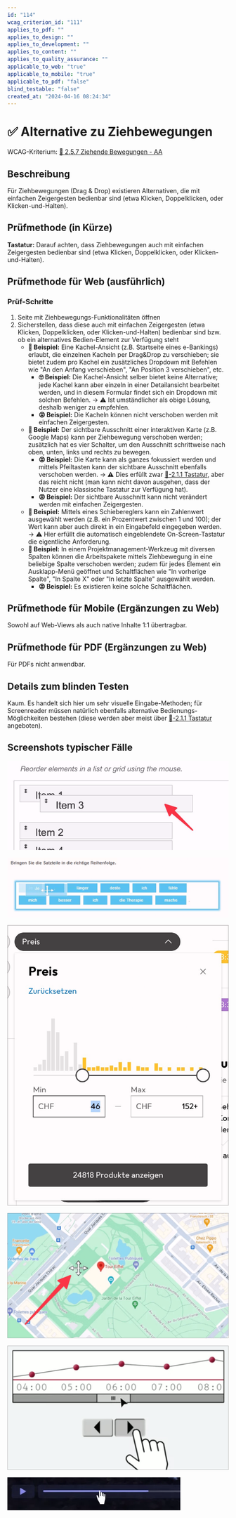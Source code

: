 ```yaml
---
id: "114"
wcag_criterion_id: "111"
applies_to_pdf: ""
applies_to_design: ""
applies_to_development: ""
applies_to_content: ""
applies_to_quality_assurance: ""
applicable_to_web: "true"
applicable_to_mobile: "true"
applicable_to_pdf: "false"
blind_testable: "false"
created_at: "2024-04-16 08:24:34"
---
```


# ✅ Alternative zu Ziehbewegungen

WCAG-Kriterium: [📜 2.5.7 Ziehende Bewegungen - AA](..)

## Beschreibung

Für Ziehbewegungen (Drag & Drop) existieren Alternativen, die mit einfachen Zeigergesten bedienbar sind (etwa Klicken, Doppelklicken, oder Klicken-und-Halten).

## Prüfmethode (in Kürze)

**Tastatur:** Darauf achten, dass Ziehbewegungen auch mit einfachen Zeigergesten bedienbar sind (etwa Klicken, Doppelklicken, oder Klicken-und-Halten).

## Prüfmethode für Web (ausführlich)

### Prüf-Schritte

1. Seite mit Ziehbewegungs-Funktionalitäten öffnen
1. Sicherstellen, dass diese auch mit einfachen Zeigergesten (etwa Klicken, Doppelklicken, oder Klicken-und-Halten) bedienbar sind bzw. ob ein alternatives Bedien-Element zur Verfügung steht
    - **🙂 Beispiel:** Eine Kachel-Ansicht (z.B. Startseite eines e-Bankings) erlaubt, die einzelnen Kacheln per Drag&Drop zu verschieben; sie bietet zudem pro Kachel ein zusätzliches Dropdown mit Befehlen wie "An den Anfang verschieben", "An Position 3 verschieben", etc.
        - **🙄 Beispiel:** Die Kachel-Ansicht selber bietet keine Alternative; jede Kachel kann aber einzeln in einer Detailansicht bearbeitet werden, und in diesem Formular findet sich ein Dropdown mit solchen Befehlen. → ⚠️ Ist umständlicher als obige Lösung, deshalb weniger zu empfehlen.
        - **😡 Beispiel:** Die Kacheln können nicht verschoben werden mit einfachen Zeigergesten.
    - **🙂 Beispiel:** Der sichtbare Ausschnitt einer interaktiven Karte (z.B. Google Maps) kann per Ziehbewegung verschoben werden; zusätzlich hat es vier Schalter, um den Ausschnitt schrittweise nach oben, unten, links und rechts zu bewegen.
        - **😡 Beispiel:** Die Karte kann als ganzes fokussiert werden und mittels Pfeiltasten kann der sichtbare Ausschnitt ebenfalls verschoben werden. → ⚠️ Dies erfüllt zwar [📜-2.1.1 Tastatur](/de/wcag/2.1.1-tastatur), aber das reicht nicht (man kann nicht davon ausgehen, dass der Nutzer eine klassische Tastatur zur Verfügung hat).
        - **😡 Beispiel:** Der sichtbare Ausschnitt kann nicht verändert werden mit einfachen Zeigergesten.
    - **🙂 Beispiel:** Mittels eines Schiebereglers kann ein Zahlenwert ausgewählt werden (z.B. ein Prozentwert zwischen 1 und 100); der Wert kann aber auch direkt in ein Eingabefeld eingegeben werden. → ⚠️ Hier erfüllt die automatisch eingeblendete On-Screen-Tastatur die eigentliche Anforderung.
    - **🙂 Beispiel:** In einem Projektmanagement-Werkzeug mit diversen Spalten können die Arbeitspakete mittels Ziehbewegung in eine beliebige Spalte verschoben werden; zudem für jedes Element ein Ausklapp-Menü geöffnet und Schaltflächen wie "In vorherige Spalte", "In Spalte X" oder "In letzte Spalte" ausgewählt werden.
        - **😡 Beispiel:** Es existieren keine solche Schaltflächen.

## Prüfmethode für Mobile (Ergänzungen zu Web)

Sowohl auf Web-Views als auch native Inhalte 1:1 übertragbar.

## Prüfmethode für PDF (Ergänzungen zu Web)

Für PDFs nicht anwendbar.

## Details zum blinden Testen

Kaum. Es handelt sich hier um sehr visuelle Eingabe-Methoden; für Screenreader müssen natürlich ebenfalls alternative Bedienungs-Möglichkeiten bestehen (diese werden aber meist über [📜-2.1.1 Tastatur](/de/wcag/2.1.1-tastatur) angeboten).

## Screenshots typischer Fälle

![Per Drag&Drop sortierbare Liste](images/per-dragdrop-sortierbare-liste.png)

![Weitere solche Liste](images/weitere-solche-liste.png)

![Preis-Schieberegler mit manueller Eingabemöglichkeit](images/preis-schieberegler-mit-manueller-eingabemglichkeit.png)

![Karte, die mit Zeiger verschoben werden kann](images/karte-die-mit-zeiger-verschoben-werden-kann.png)

![Scrollbar, die über zwei Schalter auch mit einfacher Zeigereingabe benutzt werden kann](images/scrollbar-die-ber-zwei-schalter-auch-mit-einfacher-zeigereingabe-benutzt-werden-kann.png)

![Ein Audio-Player, dessen Wiedergabe-Position man per Slider verändern kann](images/ein-audio-player-dessen-wiedergabe-position-man-per-slider-verndern-kann.png)